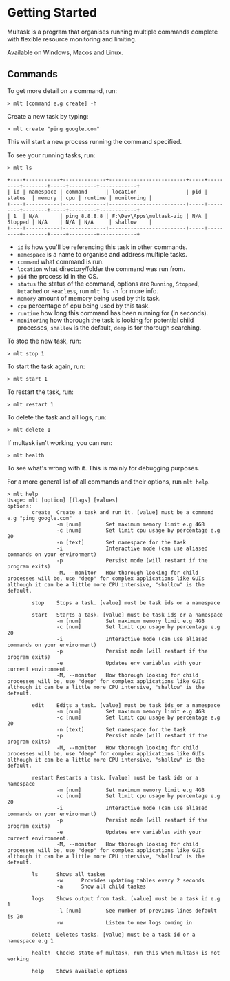 # Getting Started

Multask is a program that organises running multiple commands complete with flexible resource monitoring and limiting.

Available on Windows, Macos and Linux.

## Commands

To get more detail on a command, run:
```
> mlt [command e.g create] -h
```

Create a new task by typing:

```
> mlt create "ping google.com"
```

This will start a new process running the command specified.

To see your running tasks, run:
```
> mlt ls

+----+-----------+--------------+-------------------------+-----+---------+--------+-----+---------+------------+
| id | namespace | command      | location                | pid | status  | memory | cpu | runtime | monitoring |
+----+-----------+--------------+-------------------------+-----+---------+--------+-----+---------+------------+
| 1  | N/A       | ping 8.8.8.8 | F:\Dev\Apps\multask-zig | N/A | Stopped | N/A    | N/A | N/A     | shallow    |
+----+-----------+--------------+-------------------------+-----+---------+--------+-----+---------+------------+
```

* `id` is how you'll be referencing this task in other commands.
* `namespace` is a name to organise and address multiple tasks. 
* `command` what command is run.
* `location` what directory/folder the command was run from.
* `pid` the process id in the OS.
* `status` the status of the command, options are `Running`, `Stopped`, `Detached` or `Headless`, run `mlt ls -h` for more info.
* `memory` amount of memory being used by this task.
* `cpu` percentage of cpu being used by this task.
* `runtime` how long this command has been running for (in seconds).
* `monitoring` how thorough the task is looking for potential child processes, `shallow` is the default, `deep` is for thorough searching.

To stop the new task, run:

```
> mlt stop 1
```

To start the task again, run:

```
> mlt start 1
```

To restart the task, run:

```
> mlt restart 1
```

To delete the task and all logs, run:

```
> mlt delete 1
```

If multask isn't working, you can run:

```
> mlt health
```

To see what's wrong with it. This is mainly for debugging purposes.

For a more general list of all commands and their options, run `mlt help`.
```
> mlt help
Usage: mlt [option] [flags] [values]
options:
        create  Create a task and run it. [value] must be a command e.g "ping google.com"
                -m [num]        Set maximum memory limit e.g 4GB
                -c [num]        Set limit cpu usage by percentage e.g 20
                -n [text]       Set namespace for the task
                -i              Interactive mode (can use aliased commands on your environment)
                -p              Persist mode (will restart if the program exits)
                -M, --monitor   How thorough looking for child processes will be, use "deep" for complex applications like GUIs although it can be a little more CPU intensive, "shallow" is the default.

        stop    Stops a task. [value] must be task ids or a namespace

        start   Starts a task. [value] must be task ids or a namespace
                -m [num]        Set maximum memory limit e.g 4GB
                -c [num]        Set limit cpu usage by percentage e.g 20
                -i              Interactive mode (can use aliased commands on your environment)
                -p              Persist mode (will restart if the program exits)
                -e              Updates env variables with your current environment.
                -M, --monitor   How thorough looking for child processes will be, use "deep" for complex applications like GUIs although it can be a little more CPU intensive, "shallow" is the default.

        edit    Edits a task. [value] must be task ids or a namespace
                -m [num]        Set maximum memory limit e.g 4GB
                -c [num]        Set limit cpu usage by percentage e.g 20
                -n [text]       Set namespace for the task
                -p              Persist mode (will restart if the program exits)
                -M, --monitor   How thorough looking for child processes will be, use "deep" for complex applications like GUIs although it can be a little more CPU intensive, "shallow" is the default.

        restart Restarts a task. [value] must be task ids or a namespace
                -m [num]        Set maximum memory limit e.g 4GB
                -c [num]        Set limit cpu usage by percentage e.g 20
                -i              Interactive mode (can use aliased commands on your environment)
                -p              Persist mode (will restart if the program exits)
                -e              Updates env variables with your current environment.
                -M, --monitor   How thorough looking for child processes will be, use "deep" for complex applications like GUIs although it can be a little more CPU intensive, "shallow" is the default.

        ls      Shows all taskes
                -w      Provides updating tables every 2 seconds
                -a      Show all child taskes

        logs    Shows output from task. [value] must be a task id e.g 1
                -l [num]        See number of previous lines default is 20
                -w              Listen to new logs coming in

        delete  Deletes tasks. [value] must be a task id or a namespace e.g 1

        health  Checks state of multask, run this when multask is not working

        help    Shows available options
```
